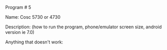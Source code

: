 Program # 5

Name:
Cosc 5730 or 4730

Description: (how to run the program, phone/emulator screen size, android version ie 7.0)

Anything that doesn't work:
